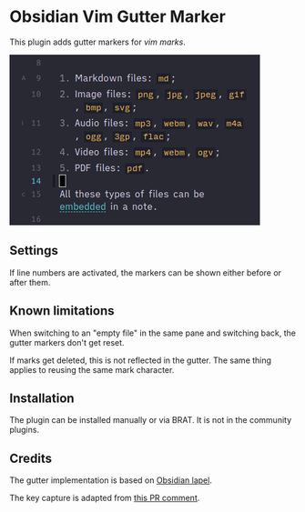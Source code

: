# Obsidian Vim Gutter Marker

This plugin adds gutter markers for *vim marks*.

![Vim Gutter Marker screenshot](./media/vim-gutter-marker.png)

## Settings

If line numbers are activated, the markers can be shown either before or after them.

## Known limitations

When switching to an "empty file" in the same pane and switching back, the gutter markers don't get reset.

If marks get deleted, this is not reflected in the gutter. The same thing applies to reusing the same mark character.

## Installation

The plugin can be installed manually or via BRAT. It is not in the community plugins.

## Credits

The gutter implementation is based on [Obsidian lapel](https://github.com/liamcain/obsidian-lapel/blob/dce7a1d9fc8ac9a2c8d3589b0e4f92d1f0241f39/src/headingWidget.ts).

The key capture is adapted from [this PR comment](https://github.com/mrjackphil/obsidian-jump-to-link/issues/35#issuecomment-1085905668).
